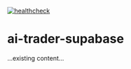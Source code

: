 
[![healthcheck](https://github.com/ippeitanaka/ai-trader-supabase/actions/workflows/healthcheck.yml/badge.svg)](https://github.com/ippeitanaka/ai-trader-supabase/actions/workflows/healthcheck.yml)
# ai-trader-supabase

...existing content...
